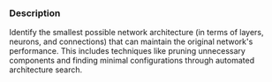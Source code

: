 ### Description

Identify the smallest possible network architecture (in terms of layers, neurons, and connections) that can maintain the original network's performance. This includes techniques like pruning unnecessary components and finding minimal configurations through automated architecture search.
